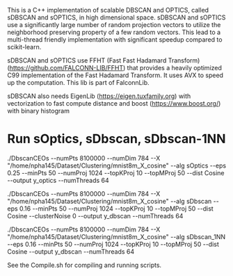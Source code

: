 This is a C++ implementation of scalable DBSCAN and OPTICS, called sDBSCAN and sOPTICS, in high dimensional space.
sDBSCAN and sOPTICS use a significantly large number of random projection vectors to utilize the neighborhood preserving property of a few random vectors.
This lead to a multi-thread friendly implementation with significant speedup compared to scikit-learn.


sDBSCAN and sOPTICS use FFHT (Fast Fast Hadamard Transform) (https://github.com/FALCONN-LIB/FFHT) that provides a heavily optimized C99 implementation of the Fast Hadamard Transform.
It uses AVX to speed up the computation. This lib is part of FalconnLib.

sDBSCAN also needs EigenLib (https://eigen.tuxfamily.org) with vectorization to fast compute distance
and boost (https://www.boost.org/) with binary histogram


# Run sOptics, sDbscan, sDbscan-1NN

./DbscanCEOs --numPts 8100000 --numDim 784 --X "/home/npha145/Dataset/Clustering/mnist8m_X_cosine" --alg sOptics --eps 0.25 --minPts 50 --numProj 1024 --topKProj 10 --topMProj 50 --dist Cosine  --output y_optics --numThreads 64

./DbscanCEOs --numPts 8100000 --numDim 784 --X "/home/npha145/Dataset/Clustering/mnist8m_X_cosine" --alg sDbscan --eps 0.16 --minPts 50 --numProj 1024 --topKProj 10 --topMProj 50 --dist Cosine --clusterNoise 0 --output y_dbscan --numThreads 64

./DbscanCEOs --numPts 8100000 --numDim 784 --X "/home/npha145/Dataset/Clustering/mnist8m_X_cosine" --alg sDbscan_1NN --eps 0.16 --minPts 50 --numProj 1024 --topKProj 10 --topMProj 50 --dist Cosine --output y_dbscan --numThreads 64

See the Compile.sh for compiling and running scripts.




